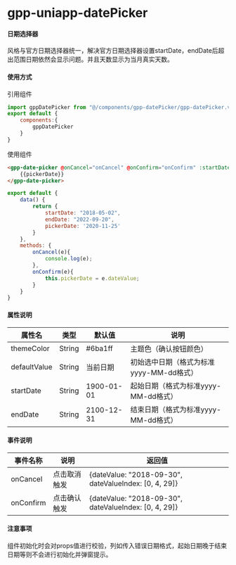 # gpp-uniapp-datePicker
#### 日期选择器
风格与官方日期选择器统一，解决官方日期选择器设置startDate，endDate后超出范围日期依然会显示问题。并且天数显示为当月真实天数。
#### 使用方式
引用组件
```javascript
import gppDatePicker from "@/components/gpp-datePicker/gpp-datePicker.vue"
export default {
	components:{
		gppDatePicker
	}
}
```
使用组件
```html
<gpp-date-picker @onCancel="onCancel" @onConfirm="onConfirm" :startDate="startDate" :endDate="endDate" :defaultValue="pickerDate">
	{{pickerDate}}
</gpp-date-picker>
```
```javascript
export default {
	data() {
		return {
			startDate: "2018-05-02",
			endDate: "2022-09-20",
			pickerDate: '2020-11-25'
		}
	},
	methods: {
		onCancel(e){
			console.log(e);
		},
		onConfirm(e){
			this.pickerDate = e.dateValue;
		}
	}
}
```
#### 属性说明
| 属性名 | 类型 | 默认值 | 说明 |
| ------------ | ------------ | ------------ | ------------ |
| themeColor | String | #6ba1ff | 主题色（确认按钮颜色） |
| defaultValue | String | 当前日期 | 初始选中日期（格式为标准yyyy-MM-dd格式） |
| startDate | String | 1900-01-01 | 起始日期（格式为标准yyyy-MM-dd格式） |
| endDate | String | 2100-12-31 | 结束日期（格式为标准yyyy-MM-dd格式） |
#### 事件说明
| 事件名称 | 说明 | 返回值 |
| ------------ | ------------ | ------------ |
| onCancel | 点击取消触发 | {dateValue: "2018-09-30", dateValueIndex: [0, 4, 29]} |
| onConfirm | 点击确认触发 | {dateValue: "2018-09-30", dateValueIndex: [0, 4, 29]} |
#### 注意事项
组件初始化时会对props值进行校验，列如传入错误日期格式，起始日期晚于结束日期等则不会进行初始化并弹窗提示。
